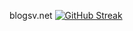 blogsv.net
<a href="https://git.io/streak-stats"><img src="http://github-readme-streak-stats.herokuapp.com?user=quangsuong" alt="GitHub Streak" /></a>
